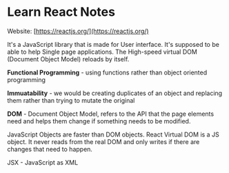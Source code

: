 # Learn React Notes 

Website: [https://reactjs.org/](https://reactjs.org/)

It's a JavaScript library that is made for User interface. It's supposed to be able to help Single page applications. The High-speed virtual DOM (Document Object Model) reloads by itself. 

**Functional Programming** - using functions rather than object oriented programming 

**Immuatability** - we would be creating duplicates of an object and replacing them rather than trying to mutate the original 

**DOM** - Document Object Model, refers to the API that the page elements need and helps them change if something needs to be modified. 

JavaScript Objects are faster than DOM objects. React Virtual DOM is a JS object. It never reads from the real DOM and only writes if there are changes that need to happen. 

JSX - JavaScript as XML 

